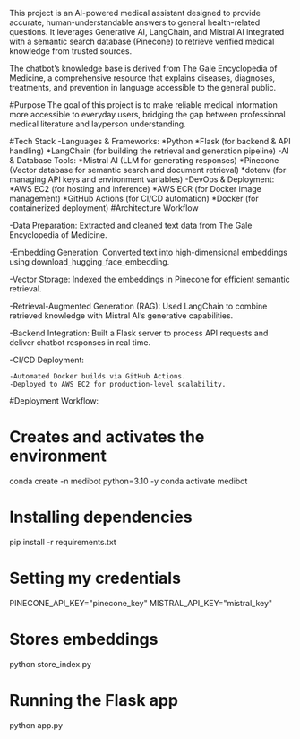 This project is an AI-powered medical assistant designed to provide accurate, human-understandable answers to general health-related questions. It leverages Generative AI, LangChain, and Mistral AI integrated with a semantic search database (Pinecone) to retrieve verified medical knowledge from trusted sources.

The chatbot’s knowledge base is derived from The Gale Encyclopedia of Medicine, a comprehensive resource that explains diseases, diagnoses, treatments, and prevention in language accessible to the general public.

#Purpose
	The goal of this project is to make reliable medical information more accessible to everyday users, bridging the gap between professional medical literature and layperson understanding.
	
#Tech Stack
	-Languages & Frameworks:
		*Python
		*Flask (for backend & API handling)
		*LangChain (for building the retrieval and generation pipeline)
	-AI & Database Tools:
	  *Mistral AI (LLM for generating responses)
	  *Pinecone (Vector database for semantic search and document retrieval)
      *dotenv (for managing API keys and environment variables)
	-DevOps & Deployment:
		*AWS EC2 (for hosting and inference)
		*AWS ECR (for Docker image management)
		*GitHub Actions (for CI/CD automation)
		*Docker (for containerized deployment)
#Architecture Workflow

-Data Preparation: Extracted and cleaned text data from The Gale Encyclopedia of Medicine.

-Embedding Generation: Converted text into high-dimensional embeddings using download_hugging_face_embedding.

-Vector Storage: Indexed the embeddings in Pinecone for efficient semantic retrieval.

-Retrieval-Augmented Generation (RAG): Used LangChain to combine retrieved knowledge with Mistral AI’s generative capabilities.

-Backend Integration: Built a Flask server to process API requests and deliver chatbot responses in real time.

-CI/CD Deployment:

	-Automated Docker builds via GitHub Actions.
	-Deployed to AWS EC2 for production-level scalability.

#Deployment Workflow:
# Creates and activates the environment
conda create -n medibot python=3.10 -y
conda activate medibot

# Installing dependencies
pip install -r requirements.txt

# Setting my credentials
PINECONE_API_KEY="pinecone_key"
MISTRAL_API_KEY="mistral_key"

# Stores embeddings
python store_index.py

# Running the Flask app
python app.py
